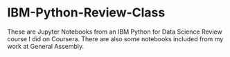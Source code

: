 # IBM-Python-Review-Class
These are Jupyter Notebooks from an IBM Python for Data Science Review course I did on Coursera. There are also some notebooks included from my work at General Assembly. 
